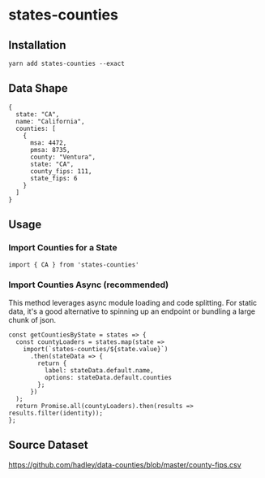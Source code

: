 # states-counties

## Installation

`yarn add states-counties --exact`

## Data Shape

```
{
  state: "CA",
  name: "California",
  counties: [
    {
      msa: 4472,
      pmsa: 8735,
      county: "Ventura",
      state: "CA",
      county_fips: 111,
      state_fips: 6
    }
  ]
}
```

## Usage

### Import Counties for a State

```
import { CA } from 'states-counties'
```

### Import Counties Async (recommended)

This method leverages async module loading and code splitting.
For static data, it's a good alternative to spinning up an endpoint or bundling a large chunk of json.

```
const getCountiesByState = states => {
  const countyLoaders = states.map(state =>
    import(`states-counties/${state.value}`)
      .then(stateData => {
        return {
          label: stateData.default.name,
          options: stateData.default.counties
        };
      })
  );
  return Promise.all(countyLoaders).then(results => results.filter(identity));
};

```

## Source Dataset

https://github.com/hadley/data-counties/blob/master/county-fips.csv
